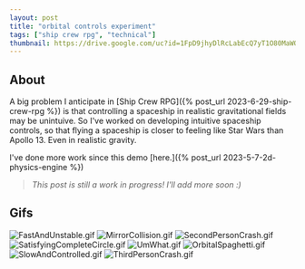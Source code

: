 ```yaml
---
layout: post
title: "orbital controls experiment"
tags: ["ship crew rpg", "technical"]
thumbnail: https://drive.google.com/uc?id=1FpD9jhyDlRcLabEcQ7yT1O80MaWQefmG&export=download
---
```


## About

A big problem I anticipate in [Ship Crew RPG]({% post_url 2023-6-29-ship-crew-rpg %}) is that controlling a spaceship in realistic gravitational fields may be unintuive. So I've worked on developing intuitive spaceship controls, so that flying a spaceship is closer to feeling like Star Wars than Apollo 13. Even in realistic gravity.

I've done more work since this demo [here.]({% post_url 2023-5-7-2d-physics-engine %})

> _This post is still a work in progress! I'll add more soon :)_

## Gifs

![FastAndUnstable.gif](https://drive.google.com/uc?id=1qo3hpMMxLUeSAf2H0c4kXeIGSEdYj9Er&export=download)
![MirrorCollision.gif](https://drive.google.com/uc?id=1EDct366aKZvuwLHATpe_bZ7v1NYSROF8&export=download)
![SecondPersonCrash.gif](https://drive.google.com/uc?id=1FpD9jhyDlRcLabEcQ7yT1O80MaWQefmG&export=download)
![SatisfyingCompleteCircle.gif](https://drive.google.com/uc?id=1tYHLSL8dFjVDwXxZQ_g1Nri9_Fkg5i07&export=download)
![UmWhat.gif](https://drive.google.com/uc?id=1K9GUD7em6yE27Smy_6eQr_K0VdbNLfec&export=download)
![OrbitalSpaghetti.gif](https://drive.google.com/uc?id=1bGDn5qfPbJjYBCS6Gk0xbfDXmlbAjIGj&export=download)
![SlowAndControlled.gif](https://drive.google.com/uc?id=185Q34gyfJ_cwflDTzPRYBU9vUDNBsTH7&export=download)
![ThirdPersonCrash.gif](https://drive.google.com/uc?id=1U1XwaMTIcBjZBs4bLHMBquxSR5KXUgoe&export=download)
